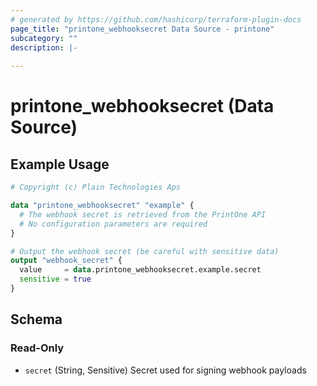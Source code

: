 ```yaml
---
# generated by https://github.com/hashicorp/terraform-plugin-docs
page_title: "printone_webhooksecret Data Source - printone"
subcategory: ""
description: |-
  
---
```


# printone_webhooksecret (Data Source)



## Example Usage

```terraform
# Copyright (c) Plain Technologies Aps

data "printone_webhooksecret" "example" {
  # The webhook secret is retrieved from the PrintOne API
  # No configuration parameters are required
}

# Output the webhook secret (be careful with sensitive data)
output "webhook_secret" {
  value     = data.printone_webhooksecret.example.secret
  sensitive = true
}
```

<!-- schema generated by tfplugindocs -->
## Schema

### Read-Only

- `secret` (String, Sensitive) Secret used for signing webhook payloads
